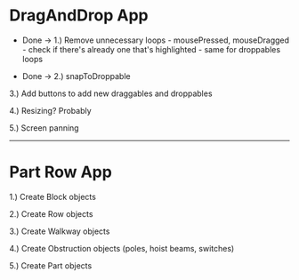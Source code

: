 # DragAndDrop App

* Done -> 1.) Remove unnecessary loops - mousePressed, mouseDragged - check if there's already one that's highlighted - same for droppables loops

* Done -> 2.) snapToDroppable

3.) Add buttons to add new draggables and droppables

4.) Resizing?  Probably

5.) Screen panning

------------------------

# Part Row App

1.) Create Block objects

2.) Create Row objects

3.) Create Walkway objects

4.) Create Obstruction objects (poles, hoist beams, switches)

5.) Create Part objects 
